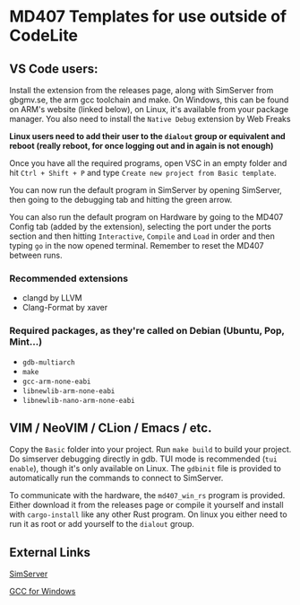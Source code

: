 # MD407 Templates for use outside of CodeLite

## VS Code users:

Install the extension from the releases page, along with SimServer from gbgmv.se, the arm gcc toolchain and make. On Windows, this can be found on ARM's website (linked below), on Linux, it's available from your package manager. You also need to install the `Native Debug` extension by Web Freaks

**Linux users need to add their user to the `dialout` group or equivalent and reboot (really reboot, for once logging out and in again is not enough)**

Once you have all the required programs, open VSC in an empty folder and hit `Ctrl + Shift + P` and type `Create new project from Basic template`.

You can now run the default program in SimServer by opening SimServer, then going to the debugging tab and hitting the green arrow.

You can also run the default program on Hardware by going to the MD407 Config tab (added by the extension), selecting the port under the ports section and then hitting `Interactive`, `Compile` and `Load` in order and then typing `go` in the now opened terminal. Remember to reset the MD407 between runs.

### Recommended extensions

* clangd by LLVM
* Clang-Format by xaver

### Required packages, as they're called on Debian (Ubuntu, Pop, Mint...)

* `gdb-multiarch`
* `make`
* `gcc-arm-none-eabi`
* `libnewlib-arm-none-eabi`
* `libnewlib-nano-arm-none-eabi`

## VIM / NeoVIM / CLion / Emacs / etc.

Copy the `Basic` folder into your project. Run `make build` to build your project. Do simserver debugging directly in gdb. TUI mode is recommended (`tui enable`), though it's only available on Linux. The `gdbinit` file is provided to automatically run the commands to connect to SimServer.

To communicate with the hardware, the `md407_win_rs` program is provided. Either download it from the releases page or compile it yourself and install with `cargo-install` like any other Rust program. On linux you either need to run it as root or add yourself to the `dialout` group.

## External Links

[SimServer](http://gbgmv.se/studies.html#machprog)

[GCC for Windows](https://developer.arm.com/tools-and-software/open-source-software/developer-tools/gnu-toolchain/gnu-rm/downloads)
